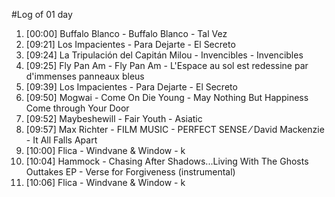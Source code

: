 #Log of 01 day

1. [00:00] Buffalo Blanco - Buffalo Blanco - Tal Vez
1. [09:21] Los Impacientes - Para Dejarte - El Secreto
1. [09:24] La Tripulación del Capitán Milou - Invencibles - Invencibles
1. [09:25] Fly Pan Am - Fly Pan Am - L'Espace au sol est redessine par d'immenses panneaux bleus
1. [09:39] Los Impacientes - Para Dejarte - El Secreto
1. [09:50] Mogwai - Come On Die Young - May Nothing But Happiness Come through Your Door
1. [09:52] Maybeshewill - Fair Youth - Asiatic
1. [09:57] Max Richter - FILM MUSIC - PERFECT SENSE ⁄ David Mackenzie - It All Falls Apart
1. [10:00] Flica - Windvane & Window - k
1. [10:04] Hammock - Chasing After Shadows...Living With The Ghosts Outtakes EP - Verse for Forgiveness (instrumental)
1. [10:06] Flica - Windvane & Window - k
